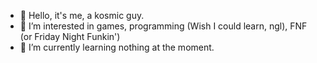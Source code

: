 - 👋 Hello, it's me, a kosmic guy.
- 👀 I’m interested in games, programming (Wish I could learn, ngl), FNF (or Friday Night Funkin')
- 🌱 I’m currently learning nothing at the moment.
